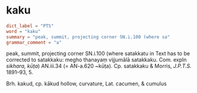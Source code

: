 # kaku

``` toml
dict_label = "PTS"
word = "kaku"
summary = "peak, summit, projecting corner SN.i.100 (where sa"
grammar_comment = "a"
```

peak, summit, projecting corner SN.i.100 (where satakkatu in Text has to be corrected to satakkaku: megho thanayaṃ vijjumālā satakkaku. Com. expln *sikhara, kūṭa*) AN.iii.34 (= AN\-a.620 \~kūṭa). Cp. satakkaku & Morris, *J.P.T.S.* 1891–⁠93, 5.

Brh. kakud, cp. kākud hollow, curvature, Lat. cacumen, & cumulus


